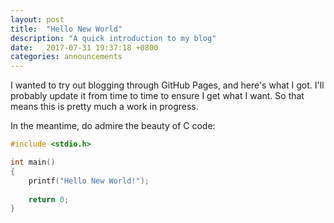 ```yaml
---
layout: post
title:  "Hello New World"
description: "A quick introduction to my blog"
date:   2017-07-31 19:37:18 +0800
categories: announcements
---
```

I wanted to try out blogging through GitHub Pages, and here's what I got. I'll probably update it from time to time to ensure I get what I want. So that means this is pretty much a work in progress. 

In the meantime, do admire the beauty of C code:

```c
#include <stdio.h>

int main()
{
	printf("Hello New World!");
	
	return 0;
}
```